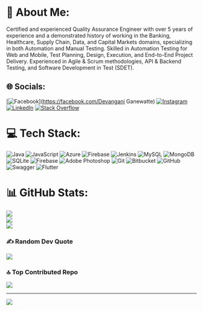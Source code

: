# 💫 About Me:
Certified and experienced Quality Assurance Engineer with over 5 years of experience and a demonstrated history of working in the Banking, Healthcare, Supply Chain, Data, and Capital Markets domains, specializing in both Automation and Manual Testing. Skilled in Automation Testing for Web and Mobile, Test Planning, Design, Execution, and End-to-End Project Delivery. Experienced in Agile & Scrum methodologies, API & Backend Testing, and Software Development in Test (SDET).


## 🌐 Socials:
[![Facebook](https://img.shields.io/badge/Facebook-%231877F2.svg?logo=Facebook&logoColor=white)](https://facebook.com/Devangani Ganewatte) [![Instagram](https://img.shields.io/badge/Instagram-%23E4405F.svg?logo=Instagram&logoColor=white)](https://instagram.com/sokshed) [![LinkedIn](https://img.shields.io/badge/LinkedIn-%230077B5.svg?logo=linkedin&logoColor=white)](https://linkedin.com/in/www.linkedin.com/in/devangani) [![Stack Overflow](https://img.shields.io/badge/-Stackoverflow-FE7A16?logo=stack-overflow&logoColor=white)](https://stackoverflow.com/users/28932231) 

# 💻 Tech Stack:
![Java](https://img.shields.io/badge/java-%23ED8B00.svg?style=for-the-badge&logo=openjdk&logoColor=white) ![JavaScript](https://img.shields.io/badge/javascript-%23323330.svg?style=for-the-badge&logo=javascript&logoColor=%23F7DF1E) ![Azure](https://img.shields.io/badge/azure-%230072C6.svg?style=for-the-badge&logo=microsoftazure&logoColor=white) ![Firebase](https://img.shields.io/badge/firebase-%23039BE5.svg?style=for-the-badge&logo=firebase) ![Jenkins](https://img.shields.io/badge/jenkins-%232C5263.svg?style=for-the-badge&logo=jenkins&logoColor=white) ![MySQL](https://img.shields.io/badge/mysql-4479A1.svg?style=for-the-badge&logo=mysql&logoColor=white) ![MongoDB](https://img.shields.io/badge/MongoDB-%234ea94b.svg?style=for-the-badge&logo=mongodb&logoColor=white) ![SQLite](https://img.shields.io/badge/sqlite-%2307405e.svg?style=for-the-badge&logo=sqlite&logoColor=white) ![Firebase](https://img.shields.io/badge/firebase-a08021?style=for-the-badge&logo=firebase&logoColor=ffcd34) ![Adobe Photoshop](https://img.shields.io/badge/adobe%20photoshop-%2331A8FF.svg?style=for-the-badge&logo=adobe%20photoshop&logoColor=white) ![Git](https://img.shields.io/badge/git-%23F05033.svg?style=for-the-badge&logo=git&logoColor=white) ![Bitbucket](https://img.shields.io/badge/bitbucket-%230047B3.svg?style=for-the-badge&logo=bitbucket&logoColor=white) ![GitHub](https://img.shields.io/badge/github-%23121011.svg?style=for-the-badge&logo=github&logoColor=white) ![Swagger](https://img.shields.io/badge/-Swagger-%23Clojure?style=for-the-badge&logo=swagger&logoColor=white) ![Flutter](https://img.shields.io/badge/Flutter-%2302569B.svg?style=for-the-badge&logo=Flutter&logoColor=white)
# 📊 GitHub Stats:
![](https://github-readme-stats.vercel.app/api?username=Dganewatte&theme=dark&hide_border=true&include_all_commits=false&count_private=true)<br/>
![](https://github-readme-streak-stats.herokuapp.com/?user=Dganewatte&theme=dark&hide_border=true)<br/>
![](https://github-readme-stats.vercel.app/api/top-langs/?username=Dganewatte&theme=dark&hide_border=true&include_all_commits=false&count_private=true&layout=compact)

### ✍️ Random Dev Quote
![](https://quotes-github-readme.vercel.app/api?type=horizontal&theme=radical)

### 🔝 Top Contributed Repo
![](https://github-contributor-stats.vercel.app/api?username=Dganewatte&limit=5&theme=dark&combine_all_yearly_contributions=true)

---
[![](https://visitcount.itsvg.in/api?id=Dganewatte&icon=0&color=0)](https://visitcount.itsvg.in)

<!-- Proudly created with GPRM ( https://gprm.itsvg.in ) -->
